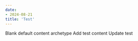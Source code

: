 ```yaml
---
date: 
- 2024-08-21
title: 'Test'
---
```


Blank default content archetype
Add test content
Update test